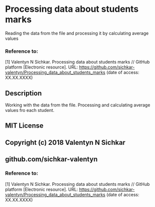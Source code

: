 # Processing data about students marks
Reading the data from the file and processing it by calculating average values

### Reference to:
[1] Valentyn N Sichkar. Processing data about students marks // GitHub platform [Electronic resource]. URL: https://github.com/sichkar-valentyn/Processing_data_about_students_marks (date of access: XX.XX.XXXX)

## Description
Working with the data from the file. Processing and calculating average values fro each student.

## MIT License
## Copyright (c) 2018 Valentyn N Sichkar
## github.com/sichkar-valentyn
### Reference to:
[1] Valentyn N Sichkar. Processing data about students marks // GitHub platform [Electronic resource]. URL: https://github.com/sichkar-valentyn/Processing_data_about_students_marks (date of access: XX.XX.XXXX)

